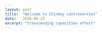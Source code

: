 ```yaml
---
layout: post
title:  "Welcome to Chinmoy controversies"
date:   2020-06-25
excerpt: "transcending capacities effort"
---
```

